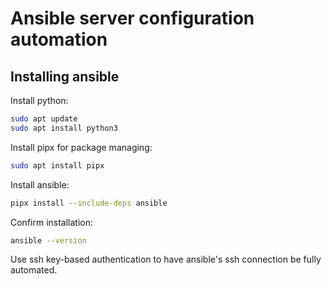 # Ansible server configuration automation

## Installing ansible
Install python:
```bash
sudo apt update
sudo apt install python3
```

Install pipx for package managing:
```bash
sudo apt install pipx
```

Install ansible:
```bash
pipx install --include-deps ansible
```

Confirm installation:
```bash
ansible --version
```

Use ssh key-based authentication to have ansible's ssh connection be fully automated.
